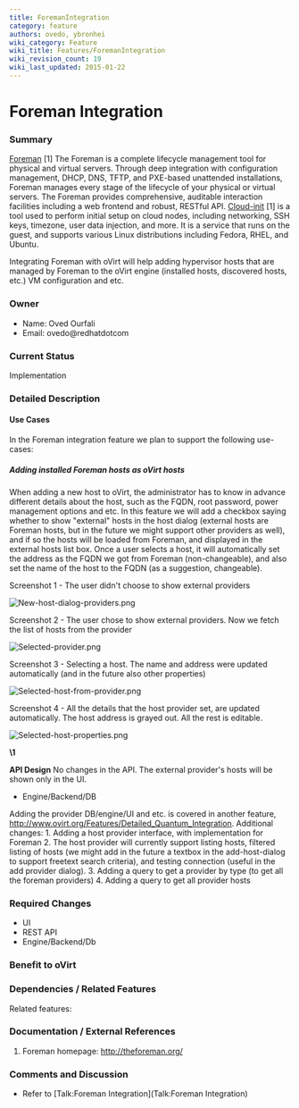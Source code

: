 ```yaml
---
title: ForemanIntegration
category: feature
authors: ovedo, ybronhei
wiki_category: Feature
wiki_title: Features/ForemanIntegration
wiki_revision_count: 19
wiki_last_updated: 2015-01-22
---
```


# Foreman Integration

### Summary

[Foreman](http://theforeman.org/) [1] The Foreman is a complete lifecycle management tool for physical and virtual servers. Through deep integration with configuration management, DHCP, DNS, TFTP, and PXE-based unattended installations, Foreman manages every stage of the lifecycle of your physical or virtual servers. The Foreman provides comprehensive, auditable interaction facilities including a web frontend and robust, RESTful API. [Cloud-init](https://launchpad.net/cloud-init/) [1] is a tool used to perform initial setup on cloud nodes, including networking, SSH keys, timezone, user data injection, and more. It is a service that runs on the guest, and supports various Linux distributions including Fedora, RHEL, and Ubuntu.

Integrating Foreman with oVirt will help adding hypervisor hosts that are managed by Foreman to the oVirt engine (installed hosts, discovered hosts, etc.) VM configuration and etc.

### Owner

*   Name: Oved Ourfali
*   Email: ovedo@redhatdotcom

### Current Status

Implementation

### Detailed Description

#### Use Cases

In the Foreman integration feature we plan to support the following use-cases:

##### Adding installed Foreman hosts as oVirt hosts

When adding a new host to oVirt, the administrator has to know in advance different details about the host, such as the FQDN, root password, power management options and etc. In this feature we will add a checkbox saying whether to show "external" hosts in the host dialog (external hosts are Foreman hosts, but in the future we might support other providers as well), and if so the hosts will be loaded from Foreman, and displayed in the external hosts list box. Once a user selects a host, it will automatically set the address as the FQDN we got from Foreman (non-changeable), and also set the name of the host to the FQDN (as a suggestion, changeable).

Screenshot 1 - The user didn't choose to show external providers

![](New-host-dialog-providers.png "New-host-dialog-providers.png")

Screenshot 2 - The user chose to show external providers. Now we fetch the list of hosts from the provider

![](Selected-provider.png "Selected-provider.png")

Screenshot 3 - Selecting a host. The name and address were updated automatically (and in the future also other properties)

![](Selected-host-from-provider.png "Selected-host-from-provider.png")

Screenshot 4 - All the details that the host provider set, are updated automatically. The host address is grayed out. All the rest is editable.

![](Selected-host-properties.png "Selected-host-properties.png")

**\1**

**API Design** No changes in the API. The external provider's hosts will be shown only in the UI.

*   Engine/Backend/DB

Adding the provider DB/engine/UI and etc. is covered in another feature, <http://www.ovirt.org/Features/Detailed_Quantum_Integration>. Additional changes: 1. Adding a host provider interface, with implementation for Foreman 2. The host provider will currently support listing hosts, filtered listing of hosts (we might add in the future a textbox in the add-host-dialog to support freetext search criteria), and testing connection (useful in the add provider dialog). 3. Adding a query to get a provider by type (to get all the foreman providers) 4. Adding a query to get all provider hosts

### Required Changes

*   UI
*   REST API
*   Engine/Backend/Db

### Benefit to oVirt

### Dependencies / Related Features

Related features:

### Documentation / External References

1.  Foreman homepage: <http://theforeman.org/>

### Comments and Discussion

*   Refer to [Talk:Foreman Integration](Talk:Foreman Integration)
